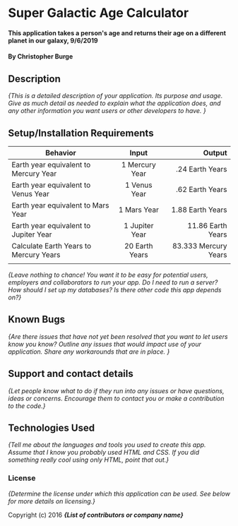 # Super Galactic Age Calculator

#### This application takes a person's age and returns their age on a different planet in our galaxy, 9/6/2019

#### By Christopher Burge

## Description

_{This is a detailed description of your application. Its purpose and usage.  Give as much detail as needed to explain what the application does, and any other information you want users or other developers to have. }_

## Setup/Installation Requirements

| Behavior | Input | Output |
| ------------- |:-------------:| -----:|
|Earth year equivalent to Mercury Year|1 Mercury Year|.24 Earth Years|
|Earth year equivalent to Venus Year|1 Venus Year|.62 Earth Years|
|Earth year equivalent to Mars Year|1 Mars Year|1.88 Earth Years|
|Earth year equivalent to Jupiter Year|1 Jupiter Year|11.86 Earth Years|
|Calculate Earth Years to Mercury Years|20 Earth Years|83.333 Mercury Years|
||||

_{Leave nothing to chance! You want it to be easy for potential users, employers and collaborators to run your app. Do I need to run a server? How should I set up my databases? Is there other code this app depends on?}_

## Known Bugs

_{Are there issues that have not yet been resolved that you want to let users know you know?  Outline any issues that would impact use of your application.  Share any workarounds that are in place. }_

## Support and contact details

_{Let people know what to do if they run into any issues or have questions, ideas or concerns.  Encourage them to contact you or make a contribution to the code.}_

## Technologies Used

_{Tell me about the languages and tools you used to create this app. Assume that I know you probably used HTML and CSS. If you did something really cool using only HTML, point that out.}_

### License

*{Determine the license under which this application can be used.  See below for more details on licensing.}*

Copyright (c) 2016 **_{List of contributors or company name}_**
